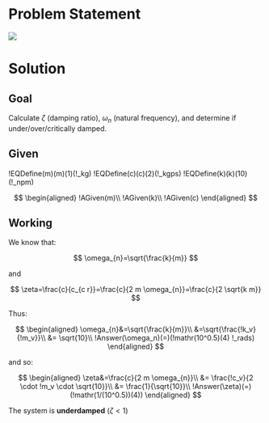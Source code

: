 # Problem Statement

![](!imgdir/4a28dfdbeca1ca252e67554664c59c1b36ae79a8.png)

# Solution

## Goal

Calculate $\zeta$ (damping ratio), $\omega_n$ (natural frequency), and determine if under/over/critically damped.

## Given

!EQDefine(m)(m)(1)(!_kg)
!EQDefine(c)(c)(2)(!_kgps)
!EQDefine(k)(k)(10)(!_npm)

$$
\begin{aligned}
    !AGiven(m)\\
    !AGiven(k)\\
    !AGiven(c)
\end{aligned}
$$

## Working

We know that:

$$
\omega_{n}=\sqrt{\frac{k}{m}}
$$

and 

$$
\zeta=\frac{c}{c_{c r}}=\frac{c}{2 m \omega_{n}}=\frac{c}{2 \sqrt{k m}}
$$

Thus:

$$
\begin{aligned}
    \omega_{n}&=\sqrt{\frac{k}{m}}\\
    &=\sqrt{\frac{!k_v}{!m_v}}\\
    &= \sqrt{10}\\
    !Answer(\omega_n)(=)(!mathr(10^0.5)(4) !_rads)
\end{aligned}
$$

and so:

$$
\begin{aligned}
    \zeta&=\frac{c}{2 m \omega_{n}}\\
    &= \frac{!c_v}{2 \cdot !m_v \cdot \sqrt{10}}\\
    &= \frac{1}{\sqrt{10}}\\
    !Answer(\zeta)(=)(!mathr(1/(10^0.5))(4))
\end{aligned}
$$

The system is **underdamped** ($\zeta<1$)